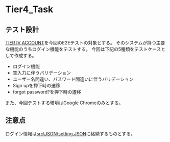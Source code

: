 # Tier4_Task

## テスト設計

[TIER IV ACCOUNT](https://account.tier4.jp/login)を今回のE2Eテストの対象とする。
そのシステムが持つ主要な機能のうちログイン機能をテストする。
今回は下記の5種類をテストケースとして作成する。

- ログイン機能
- 空入力に伴うバリデーション
- ユーザー名間違い、パスワード間違いに伴うバリデーション
- Sign upを押下時の遷移
- forgot password?を押下時の遷移

また、今回テストする環境はGoogle Chromeのみとする。

## 注意点

ログイン情報は[src\JSON\setting.JSON](src\JSON\setting.JSON)に格納するものとする。
